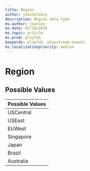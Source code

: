 ```yaml
---
title: Region
author: joannaleecy
description: Region data type.
ms.author: joanlee
ms.date: 02/19/2019
ms.topic: article
ms.prod: playfab
keywords: playfab, playstream events
ms.localizationpriority: medium
---
```


# Region

## Possible Values

|Possible Values|
| :--------------------|
|USCentral|
|USEast|
|EUWest|
|Singapore|
|Japan|
|Brazil|
|Australia|

